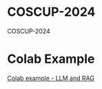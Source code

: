 # COSCUP-2024
COSCUP-2024

# Colab Example
[Colab example - LLM and RAG](https://colab.research.google.com/github/LiuYuWei/COSCUP-2024/blob/main/COSCUP_2024_Ollama_Example_SimonLiu.ipynb)
